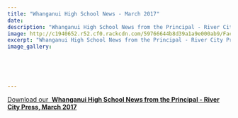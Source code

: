 ```yaml
---
title: "Whanganui High School News - March 2017"
date: 
description: "Whanganui High School News from the Principal - River City Press, March 2017"
image: http://c1940652.r52.cf0.rackcdn.com/59766644b8d39a1a9e000ab9/Facebook-Profile---180x180---TESTwhite-bg.jpg
excerpt: "Whanganui High School News from the Principal - River City Press, March 2017"
image_gallery:
    
    
    
    
    
---
```


<p><a href="http://c1940652.r52.cf0.rackcdn.com/58dc677ab8d39a417f0002d2/RCP---March-2017.pdf">Download our &nbsp;<strong>Whanganui High School News from the Principal - River City Press, March 2017</strong></a></p>

